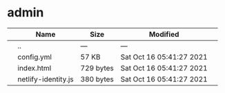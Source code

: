 admin
=====

<table><thead><tr class="header"><th></th><th>Name</th><th>Size</th><th>Modified</th><th></th></tr></thead><tbody><tr class="odd"><td></td><td><span class="goup">..</span></td><td>—</td><td>—</td><td></td></tr><tr class="even"><td></td><td><span class="name">config.yml</span></td><td>57 KB</td><td>Sat Oct 16 05:41:27 2021</td><td></td></tr><tr class="odd"><td></td><td><span class="name">index.html</span></td><td>729 bytes</td><td>Sat Oct 16 05:41:27 2021</td><td></td></tr><tr class="even"><td></td><td><span class="name">netlify-identity.js</span></td><td>380 bytes</td><td>Sat Oct 16 05:41:27 2021</td><td></td></tr></tbody></table>
